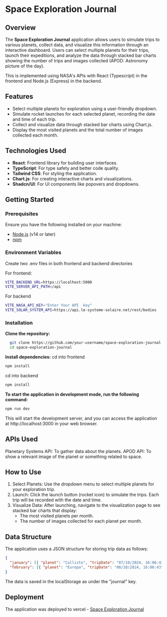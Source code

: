 # Space Exploration Journal

## Overview

The **Space Exploration Journal** application allows users to simulate trips to various planets, collect data, and visualize this information through an interactive dashboard. Users can select multiple planets for their trips, launch their expeditions, and analyze the data through stacked bar charts showing the number of trips and images collected (APOD: Astronomy picture of the day).

This is implemented using NASA's APIs with React (Typescript) in the frontend and Node.js (Express) in the backend.

## Features

- Select multiple planets for exploration using a user-friendly dropdown.
- Simulate rocket launches for each selected planet, recording the date and time of each trip.
- Collect and visualize data through stacked bar charts using Chart.js.
- Display the most visited planets and the total number of images collected each month.

## Technologies Used

- **React**: Frontend library for building user interfaces.
- **TypeScript**: For type safety and better code quality.
- **Tailwind CSS**: For styling the application.
- **Chart.js**: For creating interactive charts and visualizations.
- **Shadcn/UI**: For UI components like popovers and dropdowns.

## Getting Started

### Prerequisites

Ensure you have the following installed on your machine:

- [Node.js](https://nodejs.org/) (v14 or later)
- [npm](https://www.npmjs.com/get-npm)

### Environment Variables

Create two .env files in both frontend and backend directories

For frontend:

```bash
VITE_BACKEND_URL=https://localhost:5000
VITE_SERVER_API_PATH=/api
```

For backend

```bash
VITE_NASA_API_KEY="Enter Your API  key"
VITE_SOLAR_SYSTEM_API=https://api.le-systeme-solaire.net/rest/bodies
```

### Installation

**Clone the repository:**

```bash
  git clone https://github.com/your-username/space-exploration-journal.git
  cd space-exploration-journal
```

**Install dependencies:**
cd into frontend

```bash
npm install
```

cd into backend

```bash
npm install
```

**To start the application in development mode, run the following command:**

```bash
npm run dev
```

This will start the development server, and you can access the application at http://localhost:3000 in your web browser.

## APIs Used

Planetary Systems API: To gather data about the planets.
APOD API: To show a relevant image of the planet or something related to space.

## How to Use

1. Select Planets: Use the dropdown menu to select multiple planets for your exploration trip.
2. Launch: Click the launch button (rocket icon) to simulate the trips. Each trip will be recorded with the date and time.
3. Visualize Data: After launching, navigate to the visualization page to see stacked bar charts that display:
   - The most visited planets per month.
   - The number of images collected for each planet per month.

## Data Structure

The application uses a JSON structure for storing trip data as follows:

```json
{
  "january": [{ "planet": "Callisto", "tripDate": "07/10/2024, 16:06:43", "images": ["image1.jpg", "image2.jpg", "image3.jpg"] }],
  "february": [{ "planet": "Europa", "tripDate": "08/10/2024, 16:06:43", "images": ["image4.jpg"] }]
}
```

The data is saved in the localStorage as under the "journal" key.

## Deployment

The application was deployed to vercel - [Space Exploration Journal](https://https://space-exploration-journal.vercel.app/)
